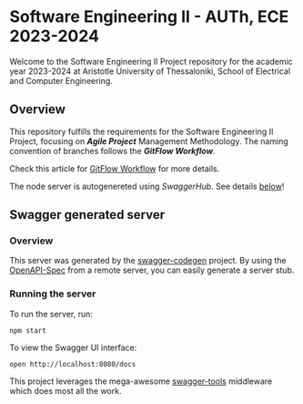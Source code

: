 # Software Engineering II - AUTh, ECE 2023-2024

Welcome to the Software Engineering II Project repository for the academic year 2023-2024 at Aristotle University of Thessaloniki, School of Electrical and Computer Engineering.

## Overview
This repository fulfills the requirements for the Software Engineering II Project, focusing on ***Agile Project*** Management Methodology. The naming convention of branches follows the ***GitFlow Workflow***.

Check this article for [GitFlow Workflow](https://www.atlassian.com/git/tutorials/comparing-workflows/gitflow-workflow) for more details.

The node server is autogenereted using *SwaggerHub*. See details [below](#swagger-generated-server)!

## Swagger generated server

### Overview
This server was generated by the [swagger-codegen](https://github.com/swagger-api/swagger-codegen) project.  By using the [OpenAPI-Spec](https://github.com/OAI/OpenAPI-Specification) from a remote server, you can easily generate a server stub.

### Running the server
To run the server, run:

```
npm start
```

To view the Swagger UI interface:

```
open http://localhost:8080/docs
```

This project leverages the mega-awesome [swagger-tools](https://github.com/apigee-127/swagger-tools) middleware which does most all the work.
